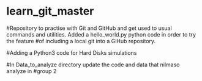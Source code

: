 # learn_git_master

#Repository to practise with Git and GitHub and get used to usual commands and utilities. Added a hello_world.py python code in order to try the feature
#of including a local git into a GiHub repository.

#Adding a Python3 code for Hard Disks simulations

#In Data_to_analyze directory update the code and data that nilmaso analyze in 
#group 2